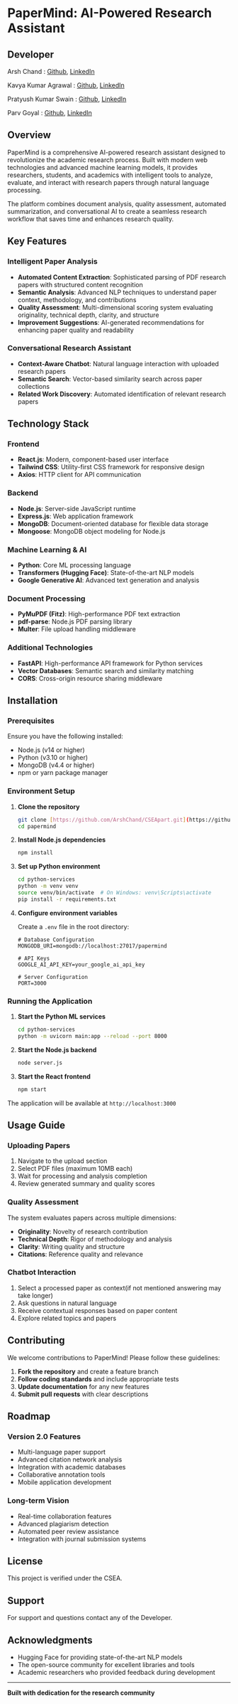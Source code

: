 # PaperMind: AI-Powered Research Assistant

## Developer 

Arsh Chand : [Github](https://github.com/ArshChand), [LinkedIn](www.linkedin.com/in/arsh-chand)

Kavya Kumar Agrawal : [Github](https://github.com/Kavya-Agrawal), [LinkedIn](https://www.linkedin.com/in/kavya-kumar-agrawal/)

Pratyush Kumar Swain : [Github](https://github.com/Pratyush439), [LinkedIn](https://www.linkedin.com/in/pratyush-kumar-swain-2313482a5/)

Parv Goyal : [Github](https://github.com/goyalparv), [LinkedIn](https://www.linkedin.com/in/parv-goyal-9448b3296/)

## Overview

PaperMind is a comprehensive AI-powered research assistant designed to revolutionize the academic research process. Built with modern web technologies and advanced machine learning models, it provides researchers, students, and academics with intelligent tools to analyze, evaluate, and interact with research papers through natural language processing.

The platform combines document analysis, quality assessment, automated summarization, and conversational AI to create a seamless research workflow that saves time and enhances research quality.

## Key Features

### Intelligent Paper Analysis
- **Automated Content Extraction**: Sophisticated parsing of PDF research papers with structured content recognition
- **Semantic Analysis**: Advanced NLP techniques to understand paper context, methodology, and contributions
- **Quality Assessment**: Multi-dimensional scoring system evaluating originality, technical depth, clarity, and structure
- **Improvement Suggestions**: AI-generated recommendations for enhancing paper quality and readability

### Conversational Research Assistant
- **Context-Aware Chatbot**: Natural language interaction with uploaded research papers
- **Semantic Search**: Vector-based similarity search across paper collections
- **Related Work Discovery**: Automated identification of relevant research papers


## Technology Stack

### Frontend
- **React.js**: Modern, component-based user interface
- **Tailwind CSS**: Utility-first CSS framework for responsive design
- **Axios**: HTTP client for API communication

### Backend
- **Node.js**: Server-side JavaScript runtime
- **Express.js**: Web application framework
- **MongoDB**: Document-oriented database for flexible data storage
- **Mongoose**: MongoDB object modeling for Node.js

### Machine Learning & AI
- **Python**: Core ML processing language
- **Transformers (Hugging Face)**: State-of-the-art NLP models
- **Google Generative AI**: Advanced text generation and analysis

### Document Processing
- **PyMuPDF (Fitz)**: High-performance PDF text extraction
- **pdf-parse**: Node.js PDF parsing library
- **Multer**: File upload handling middleware

### Additional Technologies
- **FastAPI**: High-performance API framework for Python services
- **Vector Databases**: Semantic search and similarity matching
- **CORS**: Cross-origin resource sharing middleware

## Installation

### Prerequisites

Ensure you have the following installed:
- Node.js (v14 or higher)
- Python (v3.10 or higher)
- MongoDB (v4.4 or higher)
- npm or yarn package manager

### Environment Setup

1. **Clone the repository**
   ```bash
   git clone [https://github.com/ArshChand/CSEApart.git](https://github.com/ArshChand/CSEApart)
   cd papermind
   ```

2. **Install Node.js dependencies**
   ```bash
   npm install
   ```

3. **Set up Python environment**
   ```bash
   cd python-services
   python -m venv venv
   source venv/bin/activate  # On Windows: venv\Scripts\activate
   pip install -r requirements.txt
   ```

4. **Configure environment variables**
   
   Create a `.env` file in the root directory:
   ```env
   # Database Configuration
   MONGODB_URI=mongodb://localhost:27017/papermind
   
   # API Keys
   GOOGLE_AI_API_KEY=your_google_ai_api_key
   
   # Server Configuration
   PORT=3000

### Running the Application

1. **Start the Python ML services**
   ```bash
   cd python-services
   python -m uvicorn main:app --reload --port 8000
   ```

2. **Start the Node.js backend**
   ```bash
   node server.js
   ```

3. **Start the React frontend**
   ```bash
   npm start
   ```

The application will be available at `http://localhost:3000`

## Usage Guide

### Uploading Papers

1. Navigate to the upload section
2. Select PDF files (maximum 10MB each)
3. Wait for processing and analysis completion
4. Review generated summary and quality scores

### Quality Assessment

The system evaluates papers across multiple dimensions:
- **Originality**: Novelty of research contribution
- **Technical Depth**: Rigor of methodology and analysis
- **Clarity**: Writing quality and structure
- **Citations**: Reference quality and relevance

### Chatbot Interaction

1. Select a processed paper as context(if not mentioned answering may take longer)
2. Ask questions in natural language
3. Receive contextual responses based on paper content
4. Explore related topics and papers
   
## Contributing

We welcome contributions to PaperMind! Please follow these guidelines:

1. **Fork the repository** and create a feature branch
2. **Follow coding standards** and include appropriate tests
3. **Update documentation** for any new features
4. **Submit pull requests** with clear descriptions

## Roadmap

### Version 2.0 Features
- Multi-language paper support
- Advanced citation network analysis
- Integration with academic databases
- Collaborative annotation tools
- Mobile application development

### Long-term Vision
- Real-time collaboration features
- Advanced plagiarism detection
- Automated peer review assistance
- Integration with journal submission systems

## License

This project is verified under the CSEA.

## Support

For support and questions contact any of the Developer.

## Acknowledgments

- Hugging Face for providing state-of-the-art NLP models
- The open-source community for excellent libraries and tools
- Academic researchers who provided feedback during development

---

**Built with dedication for the research community**
